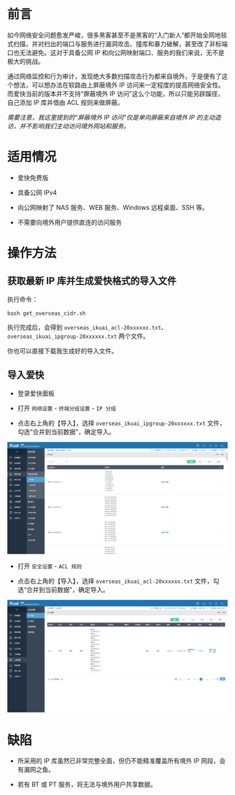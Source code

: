 # 前言

如今网络安全问题愈发严峻，很多黑客甚至不是黑客的“入门新人”都开始全网地毯式扫描，并对扫出的端口与服务进行漏洞攻击、撞库和暴力破解，甚至改了非标端口也无法避免。这对于具备公网 IP 和向公网映射端口、服务的我们来说，无不是极大的挑战。

通过网络监控和行为审计，发现绝大多数扫描攻击行为都来自境外，于是便有了这个想法，可以想办法在软路由上屏蔽境外 IP 访问来一定程度的提高网络安全性。而爱快当前的版本并不支持“屏蔽境外 IP 访问”这么个功能，所以只能另辟蹊径，自己添加 IP 库并借由 ACL 规则来做屏蔽。

*需要注意，我这里提到的“屏蔽境外 IP 访问”仅是单向屏蔽来自境外 IP 的主动造访，并不影响我们主动访问境外网站和服务。*


# 适用情况

- 爱快免费版

- 具备公网 IPv4

- 向公网映射了 NAS 服务、WEB 服务、Windows 远程桌面、SSH 等。

- 不需要向境外用户提供直连的访问服务


# 操作方法

## 获取最新 IP 库并生成爱快格式的导入文件

执行命令：

```
bash get_overseas_cidr.sh
```

执行完成后，会得到 `overseas_ikuai_acl-20xxxxxx.txt`、`overseas_ikuai_ipgroup-20xxxxxx.txt` 两个文件。

你也可以直接下载我生成好的导入文件。


## 导入爱快

- 登录爱快面板
  
- 打开 `网络设置` - `终端分组设置` - `IP 分组`
  
- 点击右上角的【导入】，选择 `overseas_ikuai_ipgroup-20xxxxxx.txt` 文件，勾选“合并到当前数据”，确定导入。
  
![IP 分组](img/1.png)

- 打开 `安全设置` - `ACL 规则`
  
- 点击右上角的【导入】，选择 `overseas_ikuai_acl-20xxxxxx.txt` 文件，勾选“合并到当前数据”，确定导入。

![ACL 规则](img/2.png)


# 缺陷

- 所采用的 IP 库虽然已非常完整全面，但仍不能精准覆盖所有境外 IP 网段，会有漏网之鱼。
  
- 若有 BT 或 PT 服务，将无法与境外用户共享数据。
